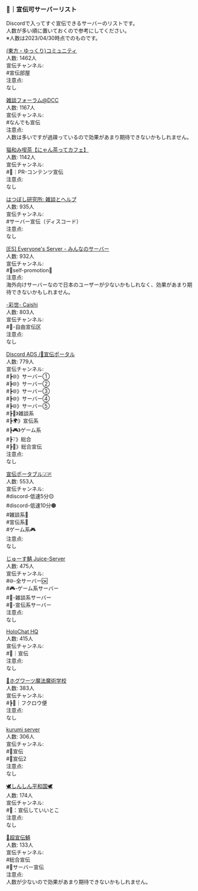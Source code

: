 ### 📢｜宣伝可サーバーリスト
Discordで入ってすぐ宣伝できるサーバーのリストです。  
人数が多い順に置いておくので参考にしてください。  
※人数は2023/04/30時点でのものです。    
  
[(東方・ゆっくり)コミュニティ](https://discord.gg/RFwntDm7gN)  
人数: 1462人  
宣伝チャンネル:  
#宣伝部屋  
注意点:  
なし  
  
[雑談フォーラム@DCC](https://discord.gg/4a68rmUXT7)  
人数: 1167人  
宣伝チャンネル:  
#なんでも宣伝  
注意点:  
人数は多いですが過疎っているので効果があまり期待できないかもしれません。  
  
[猫和み喫茶【にゃん茶ってカフェ】](https://discord.gg/catcaffe)  
人数: 1142人  
宣伝チャンネル:  
#📢｜PR-コンテンツ宣伝  
注意点:  
なし  
  
[はつぼし研究所: 雑談とヘルプ](https://discord.gg/pa9duXF7GX)  
人数: 935人  
宣伝チャンネル:  
#サーバー宣伝（ディスコード）  
注意点:  
なし  

[[ES] Everyone's Server - みんなのサーバー](https://discord.gg/mzv2unb48d)  
人数: 932人  
宣伝チャンネル:  
#🤝self-promotion🤝  
注意点:  
海外向けサーバーなので日本のユーザーが少ないかもしれなく、効果があまり期待できないかもしれません。 
  
[-彩世- Caishi](https://discord.gg/caishi)  
人数: 803人  
宣伝チャンネル:  
#📰-自由宣伝区  
注意点:  
なし  
  
[Discord ADS /💫宣伝ポータル](https://discord.gg/6DNAtRMpfa)  
人数: 779人  
宣伝チャンネル:  
#┣🌐》サーバー①  
#┣🌐》サーバー②  
#┣🌐》サーバー③  
#┣🌐》サーバー④  
#┣🌐》サーバー⑤  
#┣💬》雑談系  
#┣🌍》宣伝系  
#┣🎮》ゲーム系  
#┣❔》総合  
#┣📡》総合宣伝  
注意点:  
なし  
  
[宣伝ポータブル🇯🇵](https://discord.gg/7CCPusDBVJ)  
人数: 553人  
宣伝チャンネル:  
#discord-低速5分🟡  
#discord-低速10分🟠  
#雑談系💬  
#宣伝系📢  
#ゲーム系🎮  
注意点:  
なし  
  
[じゅーす鯖 Juice-Server](https://discord.gg/TGHvWp67vf)  
人数: 475人  
宣伝チャンネル:  
#🌐-全サーバー🆗  
#🎮-ゲーム系サーバー  
#💬-雑談系サーバー  
#📡-宣伝系サーバー  
注意点:  
なし  
  
[HoloChat HQ](https://discord.gg/49TFNZHrY9)  
人数: 415人  
宣伝チャンネル:  
#📣｜宣伝  
注意点:  
なし  
  
[🕍ホグワーツ魔法魔術学校](https://discord.gg/Vq7m7KCWtw)  
人数: 383人  
宣伝チャンネル:  
#┣🦉｜フクロウ便  
注意点:  
なし  
  
[kurumi server](https://discord.gg/vbTTUZ9gMq)  
人数: 306人  
宣伝チャンネル:  
#📣宣伝  
#📣宣伝2  
注意点:  
なし  
  
[🕊‎しんしん平和国🕊‎](https://discord.gg/xFsf789qXN)  
人数: 174人  
宣伝チャンネル:  
#🔀：宣伝していいとこ  
注意点:  
なし  
  
[📣超宣伝鯖](https://discord.gg/G3dFDVRZx5)  
人数: 133人  
宣伝チャンネル:  
#総合宣伝  
#📣サーバー宣伝  
注意点:  
人数が少ないので効果があまり期待できないかもしれません。  
  
